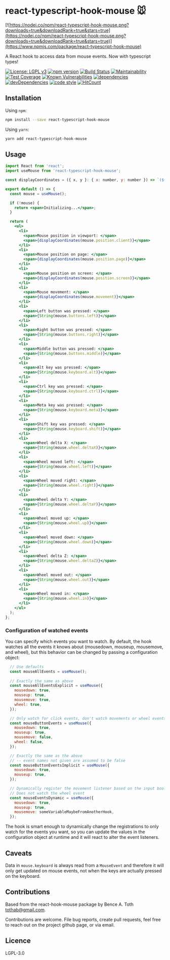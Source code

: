 # react-typescript-hook-mouse :mouse:

[![https://nodei.co/npm/react-typescript-hook-mouse.png?downloads=true&downloadRank=true&stars=true](https://nodei.co/npm/react-typescript-hook-mouse.png?downloads=true&downloadRank=true&stars=true)](https://www.npmjs.com/package/react-typescript-hook-mouse)

A React hook to access data from mouse events. Now with typescript types!

[![License: LGPL v3](https://img.shields.io/badge/License-LGPL%20v3-blue.svg)](https://www.gnu.org/licenses/lgpl-3.0) [![npm version](https://badge.fury.io/js/react-typescript-hook-mouse.svg)](https://badge.fury.io/js/react-typescript-hook-mouse) [![Build Status](https://travis-ci.org/Tootoot222/react-typescript-hook-mouse.png?branch=master)](https://travis-ci.org/Tootoot222/react-typescript-hook-mouse) [![Maintainability](https://api.codeclimate.com/v1/badges/06e8585ed51f0cf7a45d/maintainability)](https://codeclimate.com/github/Tootoot222/react-typescript-hook-mouse/maintainability) [![Test Coverage](https://api.codeclimate.com/v1/badges/06e8585ed51f0cf7a45d/test_coverage)](https://codeclimate.com/github/Tootoot222/react-typescript-hook-mouse/test_coverage) [![Known Vulnerabilities](https://snyk.io/test/github/Tootoot222/react-typescript-hook-mouse/badge.svg?targetFile=package.json)](https://snyk.io/test/github/Tootoot222/react-typescript-hook-mouse?targetFile=package.json) [![dependencies](https://david-dm.org/Tootoot222/react-typescript-hook-mouse.svg)](https://david-dm.org/Tootoot222/react-typescript-hook-mouse) [![devDependencies](https://david-dm.org/Tootoot222/react-typescript-hook-mouse/dev-status.svg)](https://david-dm.org/Tootoot222/react-typescript-hook-mouse?type=dev) [![code style](https://img.shields.io/badge/code%20style-Airbnb-brightgreen?logo=airbnb)](https://github.com/iamturns/eslint-config-airbnb-typescript) [![HitCount](http://hits.dwyl.io/Tootoot222/react-typescript-hook-mouse.svg)](http://hits.dwyl.io/Tootoot222/react-typescript-hook-mouse)


## Installation

Using `npm`:

```sh
npm install --save react-typescript-hook-mouse
```

Using `yarn`:

```sh
yarn add react-typescript-hook-mouse
```

## Usage

```jsx
import React from 'react';
import useMouse from 'react-typescript-hook-mouse';

const displayCoordinates = ({ x, y }: { x: number, y: number }) => `(${String(x)}, ${String(y)})`;

export default () => {
  const mouse = useMouse();

  if (!mouse) {
    return <span>Initializing...</span>;
  }

  return (
    <ul>
      <li>
        <span>Mouse position in viewport: </span>
        <span>{displayCoordinates(mouse.position.client)}</span>
      </li>
      <li>
        <span>Mouse position on page: </span>
        <span>{displayCoordinates(mouse.position.page)}</span>
      </li>
      <li>
        <span>Mouse position on screen: </span>
        <span>{displayCoordinates(mouse.position.screen)}</span>
      </li>
      <li>
        <span>Mouse movement: </span>
        <span>{displayCoordinates(mouse.movement)}</span>
      </li>
      <li>
        <span>Left button was pressed: </span>
        <span>{String(mouse.buttons.left)}</span>
      </li>
      <li>
        <span>Right button was pressed: </span>
        <span>{String(mouse.buttons.right)}</span>
      </li>
      <li>
        <span>Middle button was pressed: </span>
        <span>{String(mouse.buttons.middle)}</span>
      </li>
      <li>
        <span>Alt key was pressed: </span>
        <span>{String(mouse.keyboard.alt)}</span>
      </li>
      <li>
        <span>Ctrl key was pressed: </span>
        <span>{String(mouse.keyboard.ctrl)}</span>
      </li>
      <li>
        <span>Meta key was pressed: </span>
        <span>{String(mouse.keyboard.meta)}</span>
      </li>
      <li>
        <span>Shift key was pressed: </span>
        <span>{String(mouse.keyboard.shift)}</span>
      </li>
      <li>
        <span>Wheel delta X: </span>
        <span>{String(mouse.wheel.deltaX)}</span>
      </li>
      <li>
        <span>Wheel moved left: </span>
        <span>{String(mouse.wheel.left)}</span>
      </li>
      <li>
        <span>Wheel moved right: </span>
        <span>{String(mouse.wheel.right)}</span>
      </li>
      <li>
        <span>Wheel delta Y: </span>
        <span>{String(mouse.wheel.deltaY)}</span>
      </li>
      <li>
        <span>Wheel moved up: </span>
        <span>{String(mouse.wheel.up)}</span>
      </li>
      <li>
        <span>Wheel moved down: </span>
        <span>{String(mouse.wheel.down)}</span>
      </li>
      <li>
        <span>Wheel delta Z: </span>
        <span>{String(mouse.wheel.deltaZ)}</span>
      </li>
      <li>
        <span>Wheel moved out: </span>
        <span>{String(mouse.wheel.out)}</span>
      </li>
      <li>
        <span>Wheel moved in: </span>
        <span>{String(mouse.wheel.in)}</span>
      </li>
    </ul>
  );
};

```

### Configuration of watched events

You can specify which events you want to watch. By default, the hook watches all the events it knows about (mousedown, mouseup, mousemove, and wheel), but this behavior can be changed by passing a configuration object:
```jsx
  // Use defaults
  const mouseAllEvents = useMouse();
  
  // Exactly the same as above
  const mouseAllEventsExplicit = useMouse({
    mousedown: true,
    mouseup: true,
    mousemove: true,
    wheel: true,
  });

  // Only watch for click events, don't watch movements or wheel events
  const mouseButtonEvents = useMouse({
    mousedown: true,
    mouseup: true,
    mousemove: false,
    wheel: false,
  });

  // Exactly the same as the above
  // -- event names not given are assumed to be false
  const mouseButtonEventsImplicit = useMouse({
    mousedown: true,
    mouseup: true,
  });

  // Dynamically register the movement listener based on the input boolean value
  // Does not watch the wheel event
  const mouseEventsDynamic = useMouse({
    mousedown: true,
    mouseup: true,
    mousemove: someVariableMaybeFromAnotherHook,
  });
```

The hook is smart enough to dynamically change the registrations to only watch for the events you want, so you can update the values in the configuration object at runtime and it will react to alter the event listeners.

## Caveats

Data in `mouse.keyboard` is always read from a `MouseEvent` and therefore it will only get updated on mouse events, not when the keys are actually pressed on the keyboard.

## Contributions

Based from the react-hook-mouse package by Bence A. Toth <tothab@gmail.com>.

Contributions are welcome. File bug reports, create pull requests, feel free to reach out on the project github page, or via email.

## Licence

LGPL-3.0
